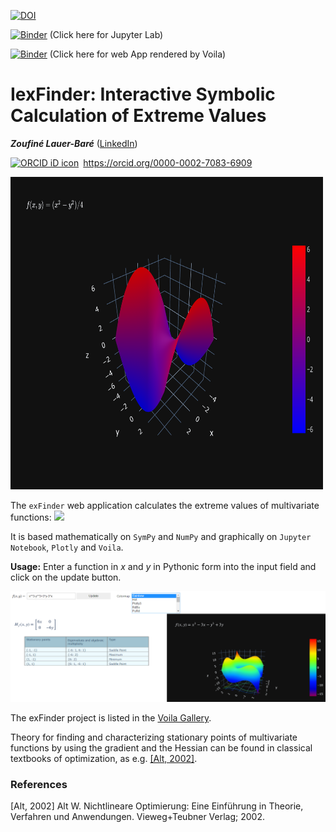 [![DOI](https://zenodo.org/badge/424138887.svg)](https://zenodo.org/badge/latestdoi/424138887)

[![Binder](https://mybinder.org/badge_logo.svg)](https://mybinder.org/v2/gh/zolabar/IexFinder/HEAD) (Click here for Jupyter Lab)

[![Binder](https://mybinder.org/badge_logo.svg)](https://mybinder.org/v2/gh/zolabar/IexFinder/main?urlpath=voila%2Frender%2F/IexFinder_voila.ipynb) (Click here for web App rendered by Voila)

# IexFinder: Interactive Symbolic Calculation of Extreme Values

***Zoufiné Lauer-Baré*** ([LinkedIn](https://www.linkedin.com/in/zoufine-lauer-bare-14677a77)) <div itemscope itemtype="https://schema.org/Person"><a itemprop="sameAs" content="https://orcid.org/0000-0002-7083-6909" href="https://orcid.org/0000-0002-7083-6909" target="orcid.widget" rel="me noopener noreferrer" style="vertical-align:top;"><img src="https://orcid.org/sites/default/files/images/orcid_16x16.png" style="width:1em;margin-right:.5em;" alt="ORCID iD icon">https://orcid.org/0000-0002-7083-6909</a></div>

<img src=Figures/fig2.svg height='500' width='500'>

The ```exFinder``` web application calculates the extreme values of multivariate functions: 
<img src="https://render.githubusercontent.com/render/math?math=f:\mathbb{R}^2\to\mathbb{R}">

It is based mathematically on ```SymPy``` and ```NumPy``` and graphically on ```Jupyter Notebook```, ```Plotly``` and ```Voila```.


**Usage:** Enter a function in *x* and *y* in Pythonic form into the input field and click on the update button.

<img src=Figures/exFinder_usage_4.PNG >

The exFinder project is listed in the [Voila Gallery](https://voila-gallery.org/). 

Theory for finding and characterizing stationary points of multivariate functions by using the gradient and the Hessian can be found in classical textbooks of optimization, as e.g. [[Alt, 2002]](https://link.springer.com/book/10.1007/978-3-322-84904-5).

### References

[Alt, 2002] Alt W. Nichtlineare Optimierung: Eine Einführung in Theorie, Verfahren und Anwendungen. Vieweg+Teubner Verlag; 2002.
